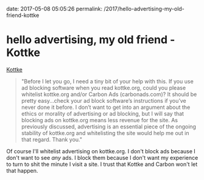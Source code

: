 date: 2017-05-08 05:05:26
permalink: /2017/hello-advertising-my-old-friend-kottke

# hello advertising, my old friend - Kottke

[Kottke][1]

> "Before I let you go, I need a tiny bit of your help with this. If you use ad blocking software when you read kottke.org, could you please whitelist kottke.org and/or Carbon Ads (carbonads.com)? It should be pretty easy…check your ad block software’s instructions if you’ve never done it before. I don’t want to get into an argument about the ethics or morality of advertising or ad blocking, but I will say that blocking ads on kottke.org means less revenue for the site. As previously discussed, advertising is an essential piece of the ongoing stability of kottke.org and whitelisting the site would help me out in that regard. Thank you." 

Of course I'll whitelist advertising on kottke.org. I don't block ads because I don't want to see _any_ ads. I block them because I don't want my experience to turn to shit the minute I visit a site. I trust that Kottke and Carbon won't let that happen.

 [1]: http://kottke.org/tag/kottke.org
